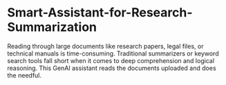 # Smart-Assistant-for-Research-Summarization
Reading through large documents like research papers, legal files, or technical manuals is time-consuming. Traditional summarizers or keyword search tools fall short when it comes to deep comprehension and logical reasoning. This GenAI assistant reads the documents uploaded and does the needful.